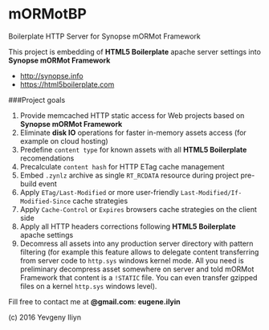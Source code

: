 # mORMotBP
Boilerplate HTTP Server for Synopse mORMot Framework

This project is embedding of **HTML5 Boilerplate** apache server settings into **Synopse mORMot Framework**
  * http://synopse.info
  * https://html5boilerplate.com
  
###Project goals
  1. Provide memcached HTTP static access for Web projects based on **Synopse mORMot Framework**
  2. Eliminate **disk IO** operations for faster in-memory assets access (for example on cloud hosting)
  3. Predefine `content type` for known assets with all **HTML5 Boilerplate** recomendations
  4. Precalculate `content hash` for HTTP ETag cache management
  5. Embed `.zynlz` archive as single `RT_RCDATA` resource during project pre-build event
  6. Apply `ETag/Last-Modified` or more user-friendly `Last-Modified/If-Modified-Since` cache strategies
  8. Apply `Cache-Control` or `Expires`  browsers cache strategies on the client side
  7. Apply all HTTP headers corrections following **HTML5 Boilerplate** apache settings
  9. Decomress all assets into any production server directory with pattern filtering (for example 
  this feature allows to delegate content transferring from server code to `http.sys` windows kernel mode.
  All you need is preliminary decompress asset somewhere on server and told mORMot Framework that content
  is a `!STATIC` file. You can even transfer gzipped files on a kernel `http.sys` windows level).
  
Fill free to contact me at **@gmail.com**: **eugene.ilyin**

(c) 2016 Yevgeny Iliyn
